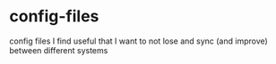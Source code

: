 # config-files
config files I find useful that I want to not lose and sync (and improve) between different systems

